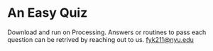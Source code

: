 # An Easy Quiz

Download and run on Processing. 
Answers or routines to pass each question can be retrived by reaching out to us. 
fyk211@nyu.edu
